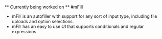 ** Currently being worked on **
#mFill
* mFill is an autofiller with support for any sort of input type, including file uploads and option selections.
* mFill has an easy to use UI that supports conditionals and regular expressions.